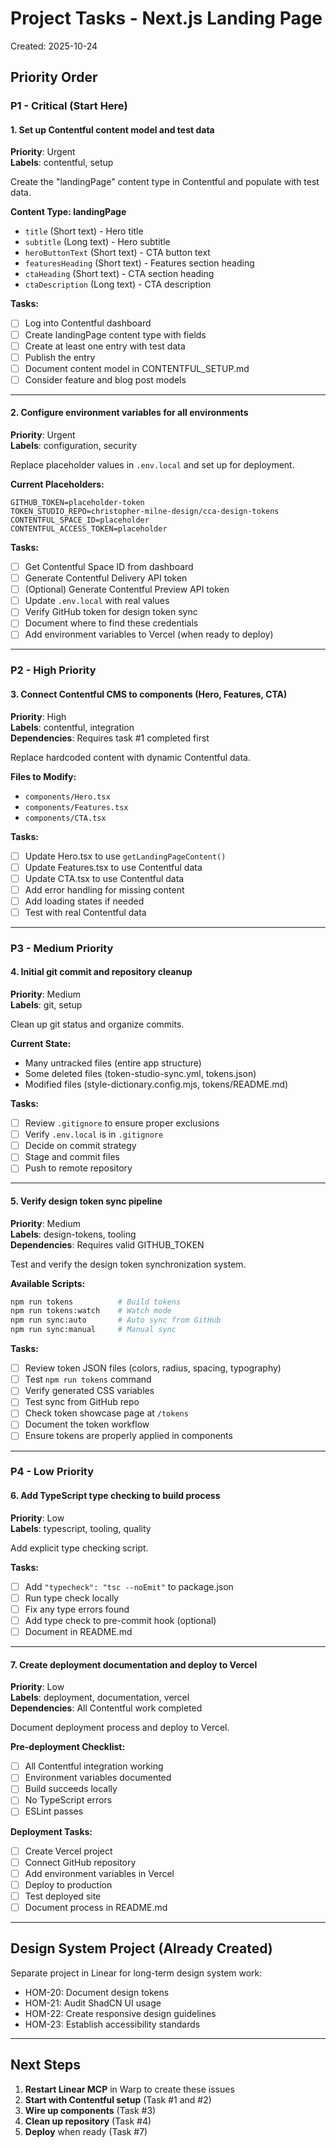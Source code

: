# Project Tasks - Next.js Landing Page

Created: 2025-10-24

## Priority Order

###  P1 - Critical (Start Here)

#### 1. Set up Contentful content model and test data
**Priority**: Urgent  
**Labels**: contentful, setup

Create the "landingPage" content type in Contentful and populate with test data.

**Content Type: landingPage**
- `title` (Short text) - Hero title
- `subtitle` (Long text) - Hero subtitle
- `heroButtonText` (Short text) - CTA button text
- `featuresHeading` (Short text) - Features section heading
- `ctaHeading` (Short text) - CTA section heading
- `ctaDescription` (Long text) - CTA description

**Tasks:**
- [ ] Log into Contentful dashboard
- [ ] Create landingPage content type with fields
- [ ] Create at least one entry with test data
- [ ] Publish the entry
- [ ] Document content model in CONTENTFUL_SETUP.md
- [ ] Consider feature and blog post models

---

#### 2. Configure environment variables for all environments
**Priority**: Urgent  
**Labels**: configuration, security

Replace placeholder values in `.env.local` and set up for deployment.

**Current Placeholders:**
```
GITHUB_TOKEN=placeholder-token
TOKEN_STUDIO_REPO=christopher-milne-design/cca-design-tokens
CONTENTFUL_SPACE_ID=placeholder
CONTENTFUL_ACCESS_TOKEN=placeholder
```

**Tasks:**
- [ ] Get Contentful Space ID from dashboard
- [ ] Generate Contentful Delivery API token
- [ ] (Optional) Generate Contentful Preview API token
- [ ] Update `.env.local` with real values
- [ ] Verify GitHub token for design token sync
- [ ] Document where to find these credentials
- [ ] Add environment variables to Vercel (when ready to deploy)

---

###  P2 - High Priority

#### 3. Connect Contentful CMS to components (Hero, Features, CTA)
**Priority**: High  
**Labels**: contentful, integration  
**Dependencies**: Requires task #1 completed first

Replace hardcoded content with dynamic Contentful data.

**Files to Modify:**
- `components/Hero.tsx`
- `components/Features.tsx`
- `components/CTA.tsx`

**Tasks:**
- [ ] Update Hero.tsx to use `getLandingPageContent()`
- [ ] Update Features.tsx to use Contentful data
- [ ] Update CTA.tsx to use Contentful data
- [ ] Add error handling for missing content
- [ ] Add loading states if needed
- [ ] Test with real Contentful data

---

###  P3 - Medium Priority

#### 4. Initial git commit and repository cleanup
**Priority**: Medium  
**Labels**: git, setup

Clean up git status and organize commits.

**Current State:**
- Many untracked files (entire app structure)
- Some deleted files (token-studio-sync.yml, tokens.json)
- Modified files (style-dictionary.config.mjs, tokens/README.md)

**Tasks:**
- [ ] Review `.gitignore` to ensure proper exclusions
- [ ] Verify `.env.local` is in `.gitignore`
- [ ] Decide on commit strategy
- [ ] Stage and commit files
- [ ] Push to remote repository

---

#### 5. Verify design token sync pipeline
**Priority**: Medium  
**Labels**: design-tokens, tooling  
**Dependencies**: Requires valid GITHUB_TOKEN

Test and verify the design token synchronization system.

**Available Scripts:**
```bash
npm run tokens          # Build tokens
npm run tokens:watch    # Watch mode
npm run sync:auto       # Auto sync from GitHub
npm run sync:manual     # Manual sync
```

**Tasks:**
- [ ] Review token JSON files (colors, radius, spacing, typography)
- [ ] Test `npm run tokens` command
- [ ] Verify generated CSS variables
- [ ] Test sync from GitHub repo
- [ ] Check token showcase page at `/tokens`
- [ ] Document the token workflow
- [ ] Ensure tokens are properly applied in components

---

###  P4 - Low Priority

#### 6. Add TypeScript type checking to build process
**Priority**: Low  
**Labels**: typescript, tooling, quality

Add explicit type checking script.

**Tasks:**
- [ ] Add `"typecheck": "tsc --noEmit"` to package.json
- [ ] Run type check locally
- [ ] Fix any type errors found
- [ ] Add type check to pre-commit hook (optional)
- [ ] Document in README.md

---

#### 7. Create deployment documentation and deploy to Vercel
**Priority**: Low  
**Labels**: deployment, documentation, vercel  
**Dependencies**: All Contentful work completed

Document deployment process and deploy to Vercel.

**Pre-deployment Checklist:**
- [ ] All Contentful integration working
- [ ] Environment variables documented
- [ ] Build succeeds locally
- [ ] No TypeScript errors
- [ ] ESLint passes

**Deployment Tasks:**
- [ ] Create Vercel project
- [ ] Connect GitHub repository
- [ ] Add environment variables in Vercel
- [ ] Deploy to production
- [ ] Test deployed site
- [ ] Document process in README.md

---

## Design System Project (Already Created)

Separate project in Linear for long-term design system work:

- HOM-20: Document design tokens
- HOM-21: Audit ShadCN UI usage
- HOM-22: Create responsive design guidelines
- HOM-23: Establish accessibility standards

---

## Next Steps

1. **Restart Linear MCP** in Warp to create these issues
2. **Start with Contentful setup** (Task #1 and #2)
3. **Wire up components** (Task #3)
4. **Clean up repository** (Task #4)
5. **Deploy** when ready (Task #7)
